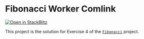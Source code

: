 # Fibonacci Worker Comlink

[![Open in StackBlitz](https://developer.stackblitz.com/img/open_in_stackblitz.svg)](https://stackblitz.com/github/stackblitz/ng-be-workshop/tree/main/solutions/webworkers/1-fibonacci/step-4-worker-comlink?file=src%2Findex.html)

This project is the solution for Exercise 4 of the [`Fibonacci`](../../../exercises/webworkers/1-fibonacci) project.
